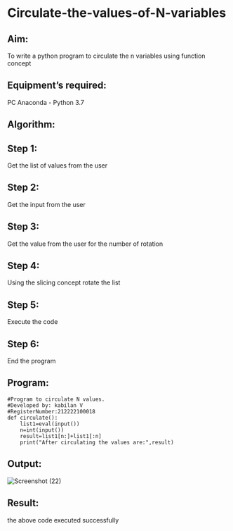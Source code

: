 # Circulate-the-values-of-N-variables
## Aim:
To write a python program to circulate the n variables using function concept
## Equipment’s required:
PC
Anaconda - Python 3.7
## Algorithm: 
## Step 1:
Get the list of values from the user

## Step 2:
Get the input from the user

## Step 3:
Get the value from the user for the number of rotation

## Step 4:
Using the slicing concept rotate the list

## Step 5:
Execute the code

## Step 6:
End the program
## Program:
```
#Program to circulate N values.
#Developed by: kabilan V
#RegisterNumber:212222100018
def circulate():
    list1=eval(input())
    n=int(input())
    result=list1[n:]+list1[:n]
    print("After circulating the values are:",result)
```


## Output:
![Screenshot (22)](https://user-images.githubusercontent.com/123469171/229993275-bef49e13-c2bb-47be-ac2f-1814981a0516.png)


## Result:
the above code executed successfully
